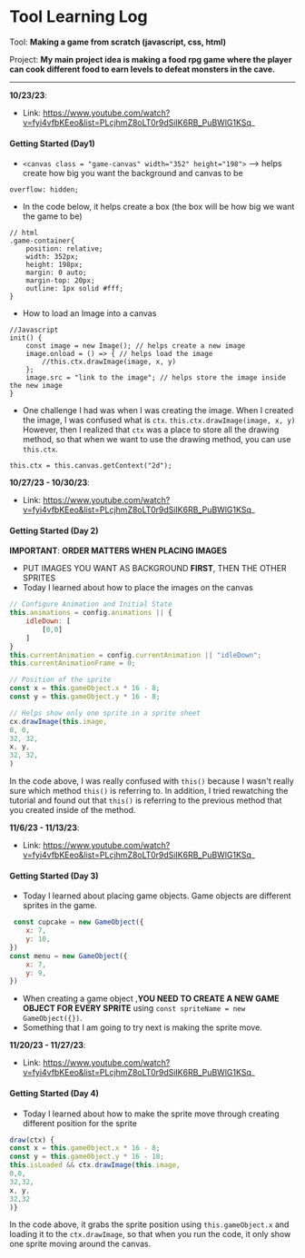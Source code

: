 # Tool Learning Log

Tool: **Making a game from scratch (javascript, css, html)**

Project: **My main project idea is making a food rpg game where the player can cook different food to earn levels to defeat monsters in the cave.**

---

**10/23/23**:
* Link: https://www.youtube.com/watch?v=fyi4vfbKEeo&list=PLcjhmZ8oLT0r9dSiIK6RB_PuBWlG1KSq_ 

#### Getting Started (Day1)
* `<canvas class = "game-canvas" width="352" height="198">` --> helps create how big you want the background and canvas to be 

`overflow: hidden;`
* In the code below, it helps create a box (the box will be how big we want the game to be)
```JS
// html
.game-container{
    position: relative;
    width: 352px; 
    height: 198px; 
    margin: 0 auto; 
    margin-top: 20px;
    outline: 1px solid #fff; 
}
```
* How to load an Image into a canvas 
```JS
//Javascript
init() {
    const image = new Image(); // helps create a new image 
    image.onload = () => { // helps load the image 
        //this.ctx.drawImage(image, x, y) 
    };
    image.src = "link to the image"; // helps store the image inside the new image 
}
```
* One challenge I had was when I was creating the image. When I created the image, I was confused what is `ctx`. 
`this.ctx.drawImage(image, x, y)`
However, then I realized that `ctx` was a place to store all the drawing method, so that when we want to use the drawing method, you can use `this.ctx`.
```JS
this.ctx = this.canvas.getContext("2d");
```

**10/27/23 - 10/30/23**:
* Link: https://www.youtube.com/watch?v=fyi4vfbKEeo&list=PLcjhmZ8oLT0r9dSiIK6RB_PuBWlG1KSq_ 
#### Getting Started (Day 2)
**IMPORTANT**: **ORDER MATTERS WHEN PLACING IMAGES** 
* PUT IMAGES YOU WANT AS BACKGROUND **FIRST**, THEN THE OTHER SPRITES
* Today I learned about how to place the images on the canvas 
```Javascript 
// Configure Animation and Initial State 
this.animations = config.animations || {
    idleDown: [
        [0,0]
    ]
}
this.currentAnimation = config.currentAnimation || "idleDown";
this.currentAnimationFrame = 0;

// Position of the sprite 
const x = this.gameObject.x * 16 - 8;
const y = this.gameObject.y * 16 - 8;

// Helps show only one sprite in a sprite sheet 
cx.drawImage(this.image,
0, 0, 
32, 32, 
x, y,
32, 32,
)
```
In the code above, I was really confused with `this()` because I wasn't really sure which method `this()` is referring to. In addition, I tried rewatching the tutorial and found out that `this()` is referring to the previous method that you created inside of the method.

**11/6/23 - 11/13/23**:
* Link: https://www.youtube.com/watch?v=fyi4vfbKEeo&list=PLcjhmZ8oLT0r9dSiIK6RB_PuBWlG1KSq_ 
#### Getting Started (Day 3)
* Today I learned about placing game objects. Game objects are different sprites in the game.
```Javascript 
 const cupcake = new GameObject({
    x: 7, 
    y: 10,
})
const menu = new GameObject({
    x: 7, 
    y: 9,
})
```
* When creating a game object ,**YOU NEED TO CREATE A NEW GAME OBJECT FOR EVERY SPRITE** using `const spriteName = new GameObject({})`.
* Something that I am going to try next is making the sprite move.

**11/20/23 - 11/27/23**:
* Link: https://www.youtube.com/watch?v=fyi4vfbKEeo&list=PLcjhmZ8oLT0r9dSiIK6RB_PuBWlG1KSq_ 
#### Getting Started (Day 4)
* Today I learned about how to make the sprite move through creating different position for the sprite 
```Javascript 
draw(ctx) {
const x = this.game0bject.x * 16 - 8;
const y = this.game0bject.y * 16 - 18;
this.isLoaded && ctx.drawImage(this.image,
0,0,
32,32,
x, y, 
32,32
)}
```
In the code above, it grabs the sprite position using `this.gameObject.x` and loading it to the `ctx.drawImage`, so that when you run the code, it only show one sprite moving around the canvas. 


<!-- 
* Links you used today (websites, videos, etc)
* Things you tried, progress you made, etc
* Challenges, a-ha moments, etc
* Questions you still have
* What you're going to try next
-->
